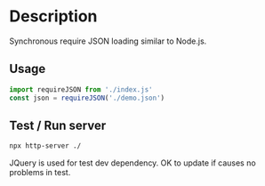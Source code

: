 # Description

Synchronous require JSON loading similar to Node.js.

## Usage

```javascript
import requireJSON from './index.js'
const json = requireJSON('./demo.json')
```

## Test / Run server

```bash
npx http-server ./
```

JQuery is used for test dev dependency. OK to update if causes no problems in test.

